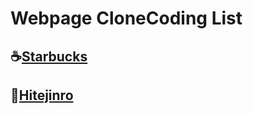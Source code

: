 # Webpage CloneCoding List

## ☕[Starbucks](https://youbine.github.io/Webpage_CloneCoding/Starbucks/index.html)
## 🍺[Hitejinro](https://youbine.github.io/Webpage_CloneCoding/Hitejinro/index.html)
